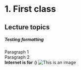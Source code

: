 # 1. First class
## Lecture topics
##### Testing formatting
Paragraph 1  
Paragraph 2  
**Internet is for :)**
![This is an image](http://www.productivecsharp.com/wp-content/uploads/2016/11/hard-work-e1479427265707.jpeg)
